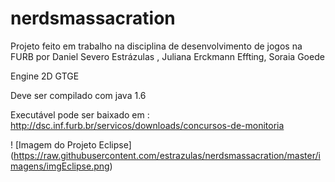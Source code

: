# nerdsmassacration
Projeto feito em trabalho na disciplina de desenvolvimento de jogos na FURB por Daniel Severo Estrázulas , Juliana Erckmann Effting, Soraia Goede

Engine 2D GTGE

Deve ser compilado com java 1.6

Executável pode ser baixado em :
http://dsc.inf.furb.br/servicos/downloads/concursos-de-monitoria


! [Imagem do Projeto Eclipse] (https://raw.githubusercontent.com/estrazulas/nerdsmassacration/master/imagens/imgEclipse.png)

